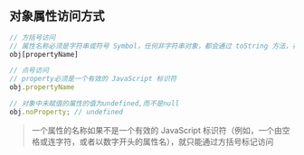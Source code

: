 

## 对象属性访问方式
```js
// 方括号访问
// 属性名称必须是字符串或符号 Symbol，任何非字符串对象，都会通过 toString 方法，被转换成一个字符串
obj[propertyName]

// 点号访问
// property必须是一个有效的 JavaScript 标识符
obj.propertyName

// 对象中未赋值的属性的值为undefined,而不是null
obj.noProperty; // undefined
```
> 一个属性的名称如果不是一个有效的 JavaScript 标识符（例如，一个由空格或连字符，或者以数字开头的属性名），就只能通过方括号标记访问